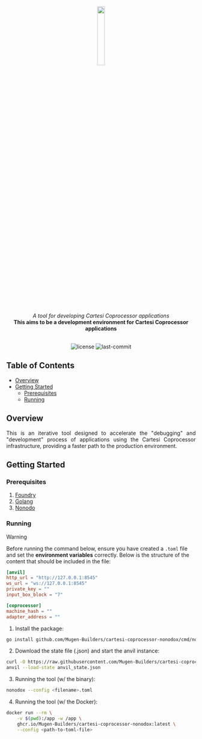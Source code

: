 <br>
<p align="center">
    <img src="https://github.com/Mugen-Builders/.github/assets/153661799/7ed08d4c-89f4-4bde-a635-0b332affbd5d" align="center" width="20%">
</p>
<br>
<div align="center">
    <i>A tool for developing Cartesi Coprocessor applications</i>
</div>
<div align="center">
<b>This aims to be a development environment for Cartesi Coprocessor applications</b>
</div>
<br>
<p align="center">
	<img src="https://img.shields.io/github/license/Mugen-Builders/cartesi-coprocessor-nonodox?style=default&logo=opensourceinitiative&logoColor=white&color=00ADD8" alt="license">
	<img src="https://img.shields.io/github/last-commit/Mugen-Builders/cartesi-coprocessor-nonodox?style=default&logo=git&logoColor=white&color=000000" alt="last-commit">
</p>

## Table of Contents

- [Overview](#overview)
- [Getting Started](#getting-started)
  - [Prerequisites](#prerequisites)
  - [Running](#running)

## Overview

<div align="justify">
This is an iterative tool designed to accelerate the "debugging" and "development" process of applications using the Cartesi Coprocessor infrastructure, providing a faster path to the production environment.
</div>

## Getting Started

### Prerequisites

1. [Foundry](https://book.getfoundry.sh/getting-started/installation)
2. [Golang](https://go.dev/doc/install)
3. [Nonodo](https://github.com/Calindra/nonodo?tab=readme-ov-file#installation)

### Running

> [!WARNING]
> Before running the command below, ensure you have created a `.toml` file and set the **environment variables** correctly. Below is the structure of the content that should be included in the file:
>
> ```toml
> [anvil]
> http_url = "http://127.0.0.1:8545"
> ws_url = "ws://127.0.0.1:8545"
> private_key = ""
> input_box_block = "7"
>
> [coprocessor]
> machine_hash = ""
> adapter_address = ""
> ```

1. Install the package:

```sh
go install github.com/Mugen-Builders/cartesi-coprocessor-nonodox/cmd/nonodox@latest
```

2. Download the state file (.json) and start the anvil instance:

```sh
curl -O https://raw.githubusercontent.com/Mugen-Builders/cartesi-coprocessor-nonodox/refs/heads/main/anvil_state.json
anvil --load-state anvil_state.json
```

3. Running the tool (w/ the binary):

```sh
nonodox --config <filename>.toml
```

4. Running the tool (w/ the Docker):

```sh
docker run --rm \
	-v $(pwd):/app -w /app \
	ghcr.io/Mugen-Builders/cartesi-coprocessor-nonodox:latest \
	--config <path-to-toml-file>
```